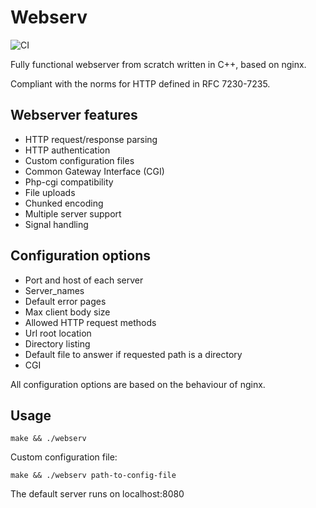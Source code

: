 # Webserv

![CI](https://github.com/novan-ve/webserv/workflows/CI/badge.svg)

Fully functional webserver from scratch written in C++, based on nginx.

Compliant with the norms for HTTP defined in RFC 7230-7235.


## Webserver features
  - HTTP request/response parsing
  - HTTP authentication
  - Custom configuration files
  - Common Gateway Interface (CGI)
  - Php-cgi compatibility
  - File uploads
  - Chunked encoding
  - Multiple server support
  - Signal handling

## Configuration options
  - Port and host of each server
  - Server_names
  - Default error pages
  - Max client body size
  - Allowed HTTP request methods
  - Url root location
  - Directory listing
  - Default file to answer if requested path is a directory
  - CGI

All configuration options are based on the behaviour of nginx.

## Usage
```
make && ./webserv
```
Custom configuration file:
```
make && ./webserv path-to-config-file
```
The default server runs on localhost:8080
